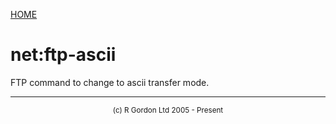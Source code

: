 [HOME](../../../../README.md)
# net:ftp-ascii

FTP command to change to ascii transfer mode.

-----------------------

<div style='font-size: smaller; text-align: center;'>(c) R Gordon Ltd 2005 - Present</div>
